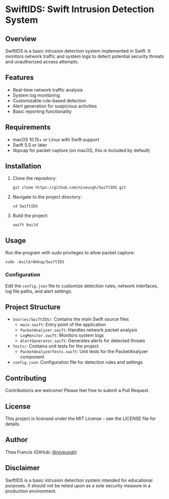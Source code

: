 # SwiftIDS: Swift Intrusion Detection System

## Overview

SwiftIDS is a basic intrusion detection system implemented in Swift. It monitors network traffic and system logs to detect potential security threats and unauthorized access attempts.

## Features

- Real-time network traffic analysis
- System log monitoring
- Customizable rule-based detection
- Alert generation for suspicious activities
- Basic reporting functionality

## Requirements

- macOS 10.15+ or Linux with Swift support
- Swift 5.0 or later
- libpcap for packet capture (on macOS, this is included by default)

## Installation

1. Clone the repository:
   ```
   git clone https://github.com/niveusgh/SwiftIDS.git
   ```

2. Navigate to the project directory:
   ```
   cd SwiftIDS
   ```

3. Build the project:
   ```
   swift build
   ```

## Usage

Run the program with sudo privileges to allow packet capture:

```
sudo .build/debug/SwiftIDS
```

### Configuration

Edit the `config.json` file to customize detection rules, network interfaces, log file paths, and alert settings.

## Project Structure

- `Sources/SwiftIDS/`: Contains the main Swift source files
  - `main.swift`: Entry point of the application
  - `PacketAnalyzer.swift`: Handles network packet analysis
  - `LogMonitor.swift`: Monitors system logs
  - `AlertGenerator.swift`: Generates alerts for detected threats
- `Tests/`: Contains unit tests for the project
  - `PacketAnalyzerTests.swift`: Unit tests for the PacketAnalyzer component
- `config.json`: Configuration file for detection rules and settings

## Contributing

Contributions are welcome! Please feel free to submit a Pull Request.

## License

This project is licensed under the MIT License - see the LICENSE file for details.

## Author

Thea Francis (GitHub: [@niveusgh](https://github.com/niveusgh))

## Disclaimer

SwiftIDS is a basic intrusion detection system intended for educational purposes. It should not be relied upon as a sole security measure in a production environment.